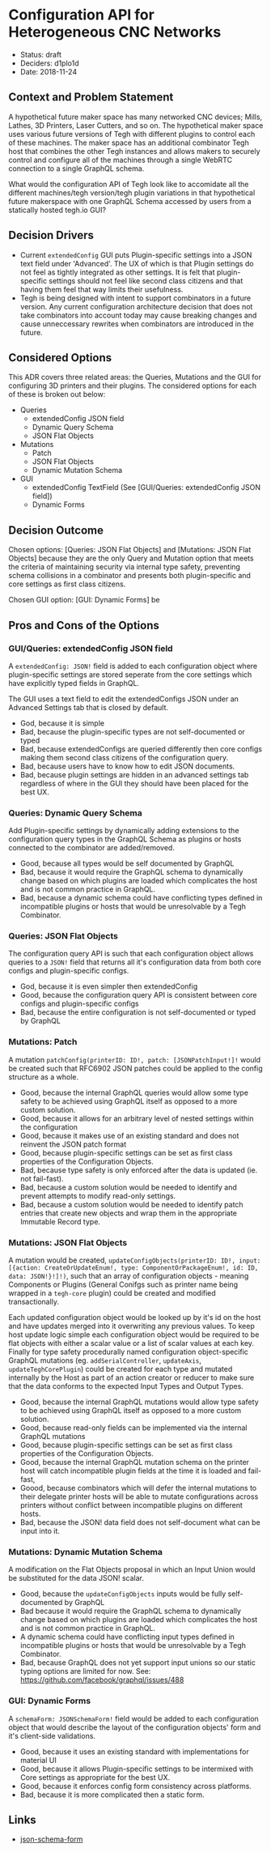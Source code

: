 # Configuration API for Heterogeneous CNC Networks
<!--
  template: https://raw.githubusercontent.com/joelparkerhenderson/architecture_decision_record/master/adr_template_madr.md
-->

* Status: draft
* Deciders: d1plo1d
* Date: 2018-11-24

## Context and Problem Statement

A hypothetical future maker space has many networked CNC devices; Mills, Lathes, 3D Printers, Laser Cutters, and so on. The hypothetical maker space uses various future versions of Tegh with different plugins to control each of these machines. The maker space has an additional combinator Tegh host that combines the other Tegh instances and allows makers to securely control and configure all of the machines through a single WebRTC connection to a single GraphQL schema.

What would the configuration API of Tegh look like to accomidate all the different machines/tegh version/tegh plugin variations in that hypothetical future makerspace with one GraphQL Schema accessed by users from a statically hosted tegh.io GUI?

## Decision Drivers

* Current `extendedConfig` GUI puts Plugin-specific settings into a JSON text field under 'Advanced'. The UX of which is that Plugin settings do not feel as tightly integrated as other settings. It is felt that plugin-specific settings should not feel like second class citizens and that having them feel that way limits their usefulness.
* Tegh is being designed with intent to support combinators in a future version. Any current configuration architecture decision that does not take combinators into account today may cause breaking changes and cause unneccessary rewrites when combinators are introduced in the future.

## Considered Options

This ADR covers three related areas: the Queries, Mutations and the GUI for configuring 3D printers and their plugins. The considered options for each of these is broken out below:

* Queries
  * extendedConfig JSON field
  * Dynamic Query Schema
  * JSON Flat Objects
* Mutations
  * Patch
  * JSON Flat Objects
  * Dynamic Mutation Schema
* GUI
  * extendedConfig TextField (See [GUI/Queries: extendedConfig JSON field])
  * Dynamic Forms

## Decision Outcome

Chosen options: [Queries: JSON Flat Objects] and [Mutations: JSON Flat Objects] because they are the only Query and Mutation option that meets the criteria of maintaining security via internal type safety, preventing schema collisions in a combinator and presents both plugin-specific and core settings as first class citizens.

Chosen GUI option: [GUI: Dynamic Forms] be

## Pros and Cons of the Options <!-- optional -->

### GUI/Queries: extendedConfig JSON field

A `extendedConfig: JSON!` field is added to each configuration object where plugin-specific settings are stored seperate from the core settings which have explicitly typed fields in GraphQL.

The GUI uses a text field to edit the extendedConfigs JSON under an Advanced Settings tab that is closed by default.

* God, because it is simple
* Bad, because the plugin-specific types are not self-documented or typed
* Bad, because extendedConfigs are queried differently then core configs making them second class citizens of the configuration query.
* Bad, because users have to know how to edit JSON documents.
* Bad, because plugin settings are hidden in an advanced settings tab regardless of where in the GUI they should have been placed for the best UX.

### Queries: Dynamic Query Schema

Add Plugin-specific settings by dynamically adding extensions to the configuration query types in the GraphQL Schema as plugins or hosts connected to the combinator are added/removed.

* Good, because all types would be self documented by GraphQL
* Bad, because it would require the GraphQL schema to dynamically change based on which plugins are loaded which complicates the host and is not common practice in GraphQL.
* Bad, because a dynamic schema could have conflicting types defined in incompatible plugins or hosts that would be unresolvable by a Tegh Combinator.

### Queries: JSON Flat Objects

The configuration query API is such that each configuration object allows queries to a `JSON!` field that returns all it's configuration data from both core configs and plugin-specific configs.

* God, because it is even simpler then extendedConfig
* Good, because the configuration query API is consistent between core configs and plugin-specific configs
* Bad, because the entire configuration is not self-documented or typed by GraphQL

### Mutations: Patch

A mutation `patchConfig(printerID: ID!, patch: [JSONPatchInput!]!` would be created such that RFC6902 JSON patches could be applied to the config structure as a whole.

* Good, because the internal GraphQL queries would allow some type safety to be achieved using GraphQL itself as opposed to a more custom solution.
* Good, because it allows for an arbitrary level of nested settings within the configuration
* Good, because it makes use of an existing standard and does not reinvent the JSON patch format
* Good, because plugin-specific settings can be set as first class properties of the Configuration Objects.
* Bad, because type safety is only enforced after the data is updated (ie. not fail-fast).
* Bad, because a custom solution would be needed to identify and prevent attempts to modify read-only settings.
* Bad, because a custom solution would be needed to identify patch entries that create new objects and wrap them in the appropriate Immutable Record type.

### Mutations: JSON Flat Objects

A mutation would be created, `updateConfigObjects(printerID: ID!, input: [{action: CreateOrUpdateEnum!, type: ComponentOrPackageEnum!, id: ID, data: JSON!}!]!)`, such that an array of configuration objects - meaning Components or Plugins (General Conifgs such as printer name being wrapped in a `tegh-core` plugin) could be created and modified transactionally.

Each updated configuration object would be looked up by it's id on the host and have updates merged into it overwriting any previous values. To keep host update logic simple each configuration object would be required to be flat objects with either a scalar value or a list of scalar values at each key. Finally for type safety procedurally named configuration object-specific GraphQL mutations (eg. `addSerialController`, `updateAxis`, `updateTeghCorePlugin`) could be created for each type and mutated internally by the Host as part of an action creator or reducer to make sure that the data conforms to the expected Input Types and Output Types.

* Good, because the internal GraphQL mutations would allow type safety to be achieved using GraphQL itself as opposed to a more custom solution.
* Good, because read-only fields can be implemented via the internal GraphQL mutations
* Good, because plugin-specific settings can be set as first class properties of the Configuration Objects.
* Good, because the internal GraphQL mutation schema on the printer host will catch incompatible plugin fields at the time it is loaded and fail-fast,
* Goood, because combinators which will defer the internal mutations to their delegate printer hosts will be able to mutate configurations across printers without conflict between incompatible plugins on different hosts.
* Bad, because the JSON! data field does not self-document what can be input into it.

### Mutations: Dynamic Mutation Schema

A modification on the Flat Objects proposal in which an Input Union would be substituted for the data JSON! scalar.

* Good, because the `updateConfigObjects` inputs would be fully self-documented by GraphQL
* Bad because it would require the GraphQL schema to dynamically change based on which plugins are loaded which complicates the host and is not common practice in GraphQL.
* A dynamic schema could have conflicting input types defined in incompatible plugins or hosts that would be unresolvable by a Tegh Combinator.
* Bad, because GraphQL does not yet support input unions so our static typing options are limited for now. See: https://github.com/facebook/graphql/issues/488

### GUI: Dynamic Forms

A `schemaForm: JSONSchemaForm!` field would be added to each configuration object that would describe the layout of the configuration objects' form and it's client-side validations.

* Good, because it uses an existing standard with implementations for material UI
* Good, because it allows Plugin-specific settings to be intermixed with Core settings as appropriate for the best UX.
* Good, because it enforces config form consistency across platforms.
* Bad, because it is more complicated then a static form.

## Links

* [json-schema-form](https://github.com/json-schema-form/json-schema-form/wiki/Documentation)
